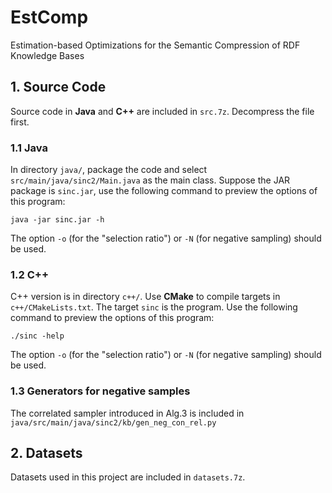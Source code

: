 # EstComp
Estimation-based Optimizations for the Semantic Compression of RDF Knowledge Bases

## 1. Source Code
Source code in **Java** and **C++** are included in `src.7z`. Decompress the file first.

### 1.1 Java
In directory `java/`, package the code and select `src/main/java/sinc2/Main.java` as the main class.
Suppose the JAR package is `sinc.jar`, use the following command to preview the options of this program:
```
java -jar sinc.jar -h
```
The option `-o` (for the "selection ratio") or `-N` (for negative sampling) should be used.

### 1.2 C++
C++ version is in directory `c++/`.
Use **CMake** to compile targets in `c++/CMakeLists.txt`.
The target `sinc` is the program.
Use the following command to preview the options of this program:
```
./sinc -help
```
The option `-o` (for the "selection ratio") or `-N` (for negative sampling) should be used.

### 1.3 Generators for negative samples
The correlated sampler introduced in Alg.3 is included in `java/src/main/java/sinc2/kb/gen_neg_con_rel.py`

## 2. Datasets
Datasets used in this project are included in `datasets.7z`.
